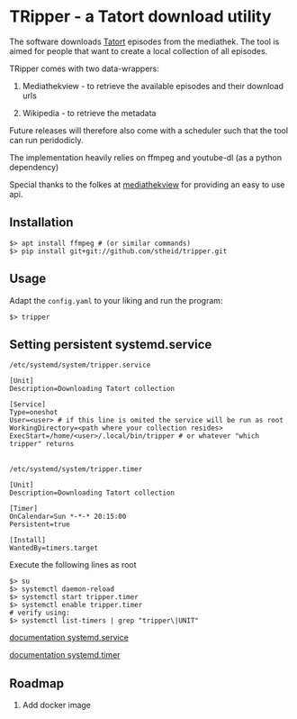 TRipper - a Tatort download utility
===================================

The software downloads [Tatort](https://en.wikipedia.org/wiki/Tatort) episodes from the mediathek.
The tool is aimed for people that want to create a local collection of all episodes.

TRipper comes with two data-wrappers:

1. Mediathekview - to retrieve the available episodes and their download urls

2. Wikipedia - to retrieve the metadata


Future releases will therefore also come with a scheduler such that the tool can run peridodicly.

The implementation heavily relies on ffmpeg and youtube-dl (as a python dependency)

Special thanks to the folkes at [mediathekview](https://mediathekviewweb.de) for providing an easy to use api.

Installation
------------

```
$> apt install ffmpeg # (or similar commands)
$> pip install git+git://github.com/stheid/tripper.git
```


Usage
-----

Adapt the `config.yaml` to your liking and run the program:

```
$> tripper
```


Setting persistent systemd.service
----------------------------------

`/etc/systemd/system/tripper.service`
```
[Unit]
Description=Downloading Tatort collection

[Service]
Type=oneshot
User=<user> # if this line is omited the service will be run as root
WorkingDirectory=<path where your collection resides>
ExecStart=/home/<user>/.local/bin/tripper # or whatever "which tripper" returns
```

</br>`/etc/systemd/system/tripper.timer`
```
[Unit]
Description=Downloading Tatort collection

[Timer]
OnCalendar=Sun *-*-* 20:15:00
Persistent=true

[Install]
WantedBy=timers.target
```

Execute the following lines as root
```
$> su
$> systemctl daemon-reload
$> systemctl start tripper.timer
$> systemctl enable tripper.timer
# verify using:
$> systemctl list-timers | grep "tripper\|UNIT"
```

[documentation systemd.service](https://man.archlinux.org/man/systemd.service.5)

[documentation systemd.timer](https://man.archlinux.org/man/systemd.timer.5)


Roadmap
-------

1. Add docker image
